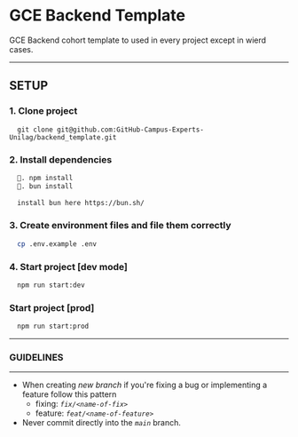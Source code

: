 # GCE Backend Template

GCE Backend cohort template to used in every project except
in wierd cases.

****

## SETUP

### 1. Clone project

```git
  git clone git@github.com:GitHub-Campus-Experts-Unilag/backend_template.git
```

### 2. Install dependencies

```markdown
  🍕. npm install  
  🦄. bun install 
  
  install bun here https://bun.sh/
```

### 3. Create environment files and file them correctly

```bash
  cp .env.example .env
```

### 4. Start project [dev mode]

```bash
  npm run start:dev
```

### Start project [prod]

```bash
  npm run start:prod
```

****

### GUIDELINES

****

* When creating *new branch* if you're fixing a bug or implementing a feature follow this pattern
  * fixing: *`fix/<name-of-fix>`*
  * feature: *`feat/<name-of-feature>`*
* Never commit directly into the *`main`* branch.